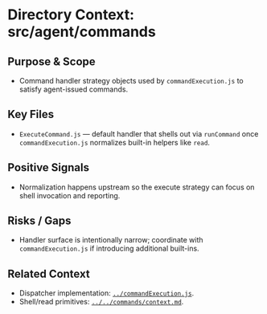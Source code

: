 # Directory Context: src/agent/commands

## Purpose & Scope

- Command handler strategy objects used by `commandExecution.js` to satisfy agent-issued commands.

## Key Files

- `ExecuteCommand.js` — default handler that shells out via `runCommand` once `commandExecution.js` normalizes built-in helpers like `read`.

## Positive Signals

- Normalization happens upstream so the execute strategy can focus on shell invocation and reporting.

## Risks / Gaps

- Handler surface is intentionally narrow; coordinate with `commandExecution.js` if introducing additional built-ins.

## Related Context

- Dispatcher implementation: [`../commandExecution.js`](../commandExecution.js).
- Shell/read primitives: [`../../commands/context.md`](../../commands/context.md).
